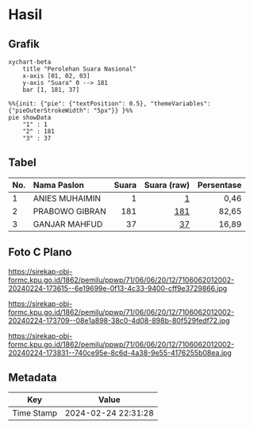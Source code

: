 # Hasil

## Grafik

```mermaid
xychart-beta
    title "Perolehan Suara Nasional"
    x-axis [01, 02, 03]
    y-axis "Suara" 0 --> 181
    bar [1, 181, 37]
```

```mermaid
%%{init: {"pie": {"textPosition": 0.5}, "themeVariables": {"pieOuterStrokeWidth": "5px"}} }%%
pie showData
    "1" : 1
    "2" : 181
    "3" : 37
```

## Tabel

| No. | Nama Paslon    | Suara | Suara (raw) | Persentase |
|:--- |:-------------- | -----:| -----------:| ----------:|
| 1   | ANIES MUHAIMIN | 1     | [1][p-1]    | 0,46       |
| 2   | PRABOWO GIBRAN | 181   | [181][p-2]  | 82,65      |
| 3   | GANJAR MAHFUD  | 37    | [37][p-3]   | 16,89      |


[p-1]: https://github.com/gigit-pemilu/pemilu-2024/blob/main/pilpres/hitung-suara/sub/71-sulawesi-utara/sub/06-minahasa-utara/sub/06-likupang-barat/sub/2012-tarabitan/sub/002-tps/sub/paslon-1.txt
[p-2]: https://github.com/gigit-pemilu/pemilu-2024/blob/main/pilpres/hitung-suara/sub/71-sulawesi-utara/sub/06-minahasa-utara/sub/06-likupang-barat/sub/2012-tarabitan/sub/002-tps/sub/paslon-2.txt
[p-3]: https://github.com/gigit-pemilu/pemilu-2024/blob/main/pilpres/hitung-suara/sub/71-sulawesi-utara/sub/06-minahasa-utara/sub/06-likupang-barat/sub/2012-tarabitan/sub/002-tps/sub/paslon-3.txt

## Foto C Plano

https://sirekap-obj-formc.kpu.go.id/1862/pemilu/ppwp/71/06/06/20/12/7106062012002-20240224-173615--6e19699e-0f13-4c33-9400-cff9e3729866.jpg

https://sirekap-obj-formc.kpu.go.id/1862/pemilu/ppwp/71/06/06/20/12/7106062012002-20240224-173709--08e1a898-38c0-4d08-898b-80f529fedf72.jpg

https://sirekap-obj-formc.kpu.go.id/1862/pemilu/ppwp/71/06/06/20/12/7106062012002-20240224-173831--740ce95e-8c6d-4a38-9e55-4176255b08ea.jpg


## Metadata

| Key        | Value               |
| ---------- | ------------------- |
| Time Stamp | 2024-02-24 22:31:28 |



